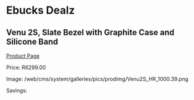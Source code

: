 
# Ebucks Dealz
## Venu 2S, Slate Bezel with Graphite Case and Silicone Band
[Product Page](https://www.ebucks.com/web/shop/productSelected.do?prodId=1196058978&catId=1233320031)

Price: R6299.00

Image: /web/cms/system/galleries/pics/prodimg/Venu2S_HR_1000.39.png

Savings: 


	
